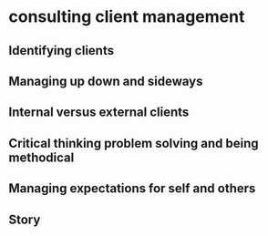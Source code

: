 # consulting client management

## Identifying clients

## Managing up down and sideways

## Internal versus external clients

## Critical thinking problem solving and being methodical

## Managing expectations for self and others

## Story
